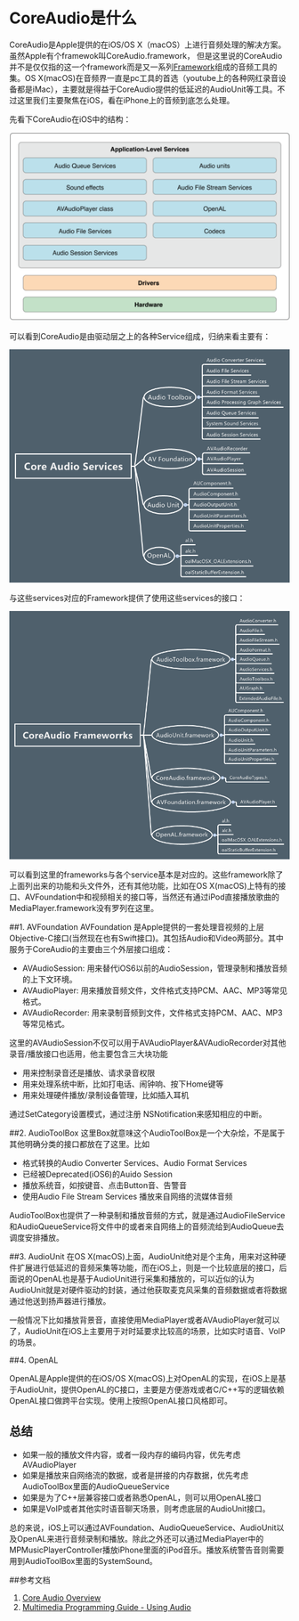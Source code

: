# CoreAudio是什么

CoreAudio是Apple提供的在iOS/OS X（macOS）上进行音频处理的解决方案。虽然Apple有个framewok叫CoreAudio.framework，
但是这里说的CoreAudio并不是仅仅指的这一个framework而是又一系列[Framework](#framework)组成的音频工具的集。OS X(macOS)在音频界一直是pc工具的首选（youtube上的各种网红录音设备都是iMac），主要就是得益于CoreAudio提供的低延迟的AudioUnit等工具。不过这里我们主要聚焦在iOS，看在iPhone上的音频到底怎么处理。

先看下CoreAudio在iOS中的结构：

![iOS_coreaudio_architecture](./images/ios_core_audio_architecture.png)

可以看到CoreAudio是由驱动层之上的各种Service组成，归纳来看主要有：

![iOS_coreaudio_services](./images/ios_core_audio_services.png)

与这些services对应的Framework提供了使用这些services的接口：

![iOS-coreaudio_frameworks](./images/ios_core_audio_frameworks.png)

可以看到这里的frameworks与各个service基本是对应的。这些framework除了上面列出来的功能和头文件外，还有其他功能，比如在OS X(macOS)上特有的接口、AVFoundation中和视频相关的接口等，当然还有通过iPod直接播放歌曲的MediaPlayer.framework没有罗列在这里。

##1. AVFoundation
AVFoundation 是Apple提供的一套处理音视频的上层Objective-C接口(当然现在也有Swift接口)。其包括Audio和Video两部分。其中服务于CoreAudio的主要由三个外层接口组成：
* AVAudioSession: 用来替代iOS6以前的AudioSession，管理录制和播放音频的上下文环境。
* AVAudioPlayer: 用来播放音频文件，文件格式支持PCM、AAC、MP3等常见格式。
* AVAudioRecorder: 用来录制音频到文件，文件格式支持PCM、AAC、MP3等常见格式。

这里的AVAudioSession不仅可以用于AVAudioPlayer&AVAudioRecorder对其他录音/播放接口也适用，他主要包含三大块功能

* 用来控制录音还是播放、请求录音权限
* 用来处理系统中断，比如打电话、闹钟响、按下Home键等
* 用来处理硬件播放/录制设备管理，比如插入耳机

通过SetCategory设置模式，通过注册 NSNotification来感知相应的中断。

##2. AudioToolBox
这里Box就意味这个AudioToolBox是一个大杂烩，不是属于其他明确分类的接口都放在了这里。比如
* 格式转换的Audio Converter Services、Audio Format Services
* 已经被Deprecated(iOS6)的Auido Session
* 播放系统音，如按键音、点击Button音、告警音
* 使用Audio File Stream Services 播放来自网络的流媒体音频

AudioToolBox也提供了一种录制和播放音频的方式，就是通过AudioFileService和AudioQueueService将文件中的或者来自网络上的音频流给到AudioQueue去调度安排播放。


##3. AudioUnit
在OS X(macOS)上面，AudioUnit绝对是个主角，用来对这种硬件扩展进行低延迟的音频采集等功能，而在iOS上，则是一个比较底层的接口，后面说的OpenAL也是基于AudioUnit进行采集和播放的，可以近似的认为AudioUnit就是对硬件驱动的封装，通过他获取麦克风采集的音频数据或者将数据通过他送到扬声器进行播放。

一般情况下比如播放背景音，直接使用MediaPlayer或者AVAudioPlayer就可以了，AudioUnit在iOS上主要用于对时延要求比较高的场景，比如实时语音、VoIP的场景。

##4. OpenAL

OpenAL是Apple提供的在iOS/OS X(macOS)上对OpenAL的实现，在iOS上是基于AudioUnit，提供OpenAL的C接口，主要是方便游戏或者C/C++写的逻辑依赖OpenAL接口做跨平台实现。使用上按照OpenAL接口风格即可。

## 总结

* 如果一般的播放文件内容，或者一段内存的编码内容，优先考虑AVAudioPlayer
* 如果是播放来自网络流的数据，或者是拼接的内存数据，优先考虑AudioToolBox里面的AudioQueueService
* 如果是为了C++层兼容接口或者熟悉OpenAL，则可以用OpenAL接口
* 如果是VoIP或者其他实时语音聊天场景，则考虑底层的AudioUnit接口。

总的来说，iOS上可以通过AVFoundation、AudioQueueService、AudioUnit以及OpenAL来进行音频录制和播放。除此之外还可以通过MediaPlayer中的MPMusicPlayerController播放iPhone里面的iPod音乐。播放系统警告音则需要用到AudioToolBox里面的SystemSound。



##参考文档
1. [Core Audio Overview](https://developer.apple.com/library/mac/documentation/MusicAudio/Conceptual/CoreAudioOverview/Introduction/Introduction.html)
2. [Multimedia Programming Guide - Using Audio](https://developer.apple.com/library/ios/documentation/AudioVideo/Conceptual/MultimediaPG/UsingAudio/UsingAudio.html#//apple_ref/doc/uid/TP40009767-CH2-SW6)
